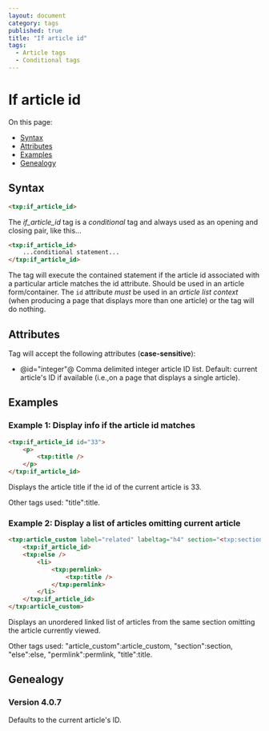 ```yaml
---
layout: document
category: tags
published: true
title: "If article id"
tags:
  - Article tags
  - Conditional tags
---
```


# If article id

On this page:

* [Syntax](#user-content-syntax)
* [Attributes](#user-content-attributes)
* [Examples](#user-content-examples)
* [Genealogy](#user-content-genealogy)

## Syntax

```html
<txp:if_article_id>
```

The *if_article_id* tag is a _conditional_ tag and always used as an opening and closing pair, like this...

```html
<txp:if_article_id>
    ...conditional statement...
</txp:if_article_id>
```

The tag will execute the contained statement if the article id associated with a particular article matches the id attribute. Should be used in an article form/container. The `id` attribute *must* be used in an *article list context* (when producing a page that displays more than one article) or the tag will do nothing.

## Attributes

Tag will accept the following attributes (**case-sensitive**):

* @id="integer"@
Comma delimited integer article ID list.
Default: current article's ID if available (i.e.,on a page that displays a single article).

## Examples

### Example 1: Display info if the article id matches

```html
<txp:if_article_id id="33">
    <p>
        <txp:title />
    </p>
</txp:if_article_id>
```

Displays the article title if the id of the current article is 33.

Other tags used: "title":title.

### Example 2: Display a list of articles omitting current article

```html
<txp:article_custom label="related" labeltag="h4" section="<txp:section />" wraptag="ul">
    <txp:if_article_id>
    <txp:else />
        <li>
            <txp:permlink>
                <txp:title />
            </txp:permlink>
        </li>
    </txp:if_article_id>
</txp:article_custom>
```

Displays an unordered linked list of articles from the same section omitting the article currently viewed.

Other tags used: "article_custom":article_custom, "section":section, "else":else, "permlink":permlink, "title":title.

## Genealogy

### Version 4.0.7

Defaults to the current article's ID.
